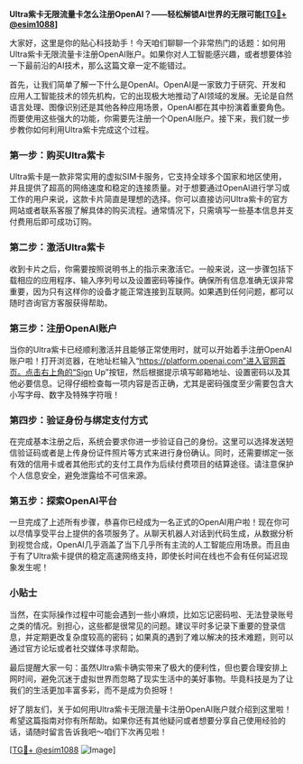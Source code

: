 **Ultra紫卡无限流量卡怎么注册OpenAI？——轻松解锁AI世界的无限可能[[TG💪+ @esim1088](https://t.me/s/esim1088)]**

大家好，这里是你的贴心科技助手！今天咱们聊聊一个非常热门的话题：如何用Ultra紫卡无限流量卡注册OpenAI账户。如果你对人工智能感兴趣，或者想要体验一下最前沿的AI技术，那么这篇文章一定不能错过。

首先，让我们简单了解一下什么是OpenAI。OpenAI是一家致力于研究、开发和应用人工智能技术的领先机构，它的出现极大地推动了AI领域的发展。无论是自然语言处理、图像识别还是其他各种应用场景，OpenAI都在其中扮演着重要角色。而要使用这些强大的功能，你需要先注册一个OpenAI账户。接下来，我们就一步步教你如何利用Ultra紫卡完成这个过程。

### 第一步：购买Ultra紫卡

Ultra紫卡是一款非常实用的虚拟SIM卡服务，它支持全球多个国家和地区使用，并且提供了超高的网络速度和稳定的连接质量。对于想要通过OpenAI进行学习或工作的用户来说，这款卡片简直是理想的选择。你可以直接访问Ultra紫卡的官方网站或者联系客服了解具体的购买流程。通常情况下，只需填写一些基本信息并支付费用后即可成功订购。

### 第二步：激活Ultra紫卡

收到卡片之后，你需要按照说明书上的指示来激活它。一般来说，这一步骤包括下载相应的应用程序、输入序列号以及设置密码等操作。确保所有信息准确无误非常重要，因为只有这样你的设备才能正常连接到互联网。如果遇到任何问题，都可以随时咨询官方客服获得帮助。

### 第三步：注册OpenAI账户

当你的Ultra紫卡已经顺利激活并且能够正常使用时，就可以开始着手注册OpenAI账户啦！打开浏览器，在地址栏输入“https://platform.openai.com”进入官网首页。点击右上角的“Sign Up”按钮，然后根据提示填写邮箱地址、设置密码以及其他必要信息。记得仔细检查每一项内容是否正确，尤其是密码强度至少需要包含大小写字母、数字及特殊字符哦！

### 第四步：验证身份与绑定支付方式

在完成基本注册之后，系统会要求你进一步验证自己的身份。这里可以选择发送短信验证码或者是上传身份证件照片等方式来进行身份确认。同时，还需要绑定一张有效的信用卡或者其他形式的支付工具作为后续付费项目的结算途径。请注意保护个人信息安全，避免泄露给不可信来源。

### 第五步：探索OpenAI平台

一旦完成了上述所有步骤，恭喜你已经成为一名正式的OpenAI用户啦！现在你可以尽情享受平台上提供的各项服务了。从聊天机器人对话到代码生成，从数据分析到视觉合成，OpenAI几乎涵盖了当下几乎所有主流的人工智能应用场景。而且由于有了Ultra紫卡提供的稳定高速网络支持，即使长时间在线也不会有任何延迟现象发生呢！

### 小贴士

当然，在实际操作过程中可能会遇到一些小麻烦，比如忘记密码啦、无法登录账号之类的情况。别担心，这些都是很常见的问题。建议平时多记录下重要的登录信息，并定期更改复杂度较高的密码；如果真的遇到了难以解决的技术难题，则可以通过官方论坛或者社交媒体寻求帮助。

最后提醒大家一句：虽然Ultra紫卡确实带来了极大的便利性，但也要合理安排上网时间，避免沉迷于虚拟世界而忽略了现实生活中的美好事物。毕竟科技是为了让我们的生活更加丰富多彩，而不是成为负担呀！

好了朋友们，关于如何用Ultra紫卡无限流量卡注册OpenAI账户就介绍到这里啦！希望这篇指南对你有所帮助。如果你还有其他疑问或者想要分享自己使用经验的话，请随时留言告诉我吧～咱们下次再见啦！

[[TG💪+ @esim1088](https://t.me/s/esim1088) ![Image](https://i.postimg.cc/4NQfJmqS/Snipaste-2025-05-13-00-14-12.png)]
